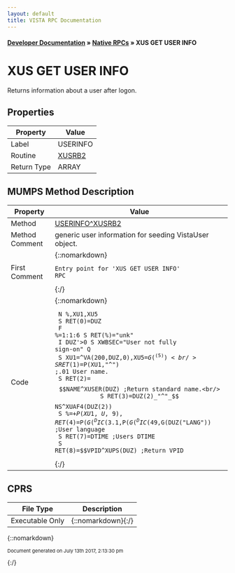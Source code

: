 ```yaml
---
layout: default
title: VISTA RPC Documentation
---
```


#### [Developer Documentation](../index) &#187; [Native RPCs](TableOfContents) &#187; XUS GET USER INFO<br/>
# XUS GET USER INFO

Returns information about a user after logon. 

## Properties

Property | Value
--- | ---
Label | USERINFO
Routine | [XUSRB2](http://code.osehra.org/dox/Routine_XUSRB2_source.html)
Return Type | ARRAY




## MUMPS Method Description

Property | Value
--- | ---
Method | [USERINFO^XUSRB2](http://code.osehra.org/dox/Routine_XUSRB2_source.html)
Method Comment | generic user information for seeding VistaUser object.
First Comment | {::nomarkdown}<pre><code>Entry point for 'XUS GET USER INFO' RPC</code></pre>{:/}
Code | {::nomarkdown}<pre><code> N %,XU1,XU5<br/> S RET(0)=DUZ<br/> F %=1:1:6 S RET(%)="unk"<br/> I DUZ'>0 S XWBSEC="User not fully sign-on" Q<br/> S XU1=^VA(200,DUZ,0),XU5=$G(^(5))<br/> S RET(1)=$P(XU1,"^") ;.01 User name.<br/> S RET(2)=$$NAME^XUSER(DUZ) ;Return standard name.<br/> S RET(3)=DUZ(2)_"^"_$$NS^XUAF4(DUZ(2))<br/> S %=+$P(XU1,U,9),RET(4)=$P($G(^DIC(3.1,%,0)),U) ;Title<br/> S %=+XU5,RET(5)=$P($G(^DIC(49,%,0)),U) ;Service/Section<br/> S RET(6)=$G(DUZ("LANG")) ;User language<br/> S RET(7)=DTIME ;Users DTIME<br/> S RET(8)=$$VPID^XUPS(DUZ) ;Return VPID<br/></code></pre>{:/}



## CPRS

File Type | Description
--- | ---
Executable Only | {::nomarkdown}{:/}

{::nomarkdown} <br/><p style="font-size: 11px">Document generated on July 13th 2017, 2:13:30 pm</p>{:/}